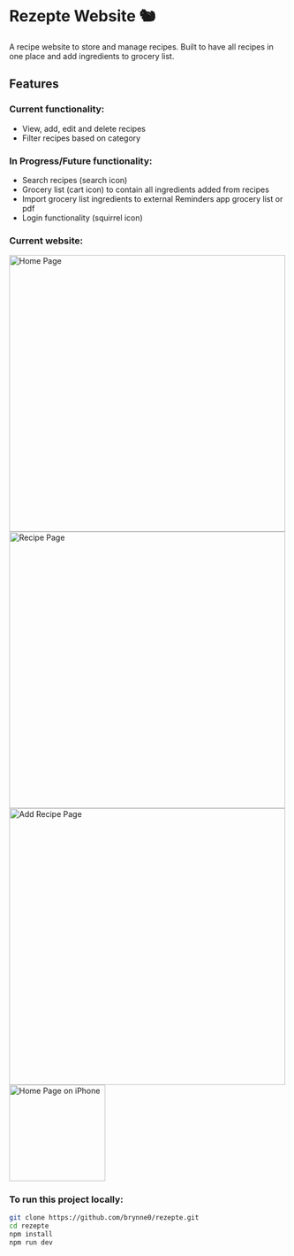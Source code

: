 # Rezepte Website 🐿️
A recipe website to store and manage recipes. 
Built to have all recipes in one place and add ingredients to grocery list.

## Features
### Current functionality:
- View, add, edit and delete recipes
- Filter recipes based on category

### In Progress/Future functionality:
- Search recipes (search icon)
- Grocery list (cart icon) to contain all ingredients added from recipes 
- Import grocery list ingredients to external Reminders app grocery list or pdf
- Login functionality (squirrel icon)

### Current website:

<img width="500" alt="Home Page" src="https://github.com/user-attachments/assets/4be7bd17-3448-4ca9-a1e6-a3b4cf8df1fe" />
<img width="500" alt="Recipe Page" src="https://github.com/user-attachments/assets/e118e8d6-3e1b-4a60-9c2b-c872defb6827" />
<img width="500" alt="Add Recipe Page" src="https://github.com/user-attachments/assets/9ea19b2f-f5eb-4fd6-9e38-b80535f5ed06" />
<img width="173.5" alt="Home Page on iPhone" src="https://github.com/user-attachments/assets/e947cab7-6699-4b3c-a3cf-59d01548c913" />

### To run this project locally:

```bash
git clone https://github.com/brynne0/rezepte.git
cd rezepte
npm install
npm run dev
